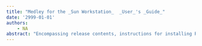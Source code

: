 ```yaml
---
title: "Medley for the _Sun Workstation_  _User_'s _Guide_"
date: '2999-01-01'
authors: 
    - NA
abstract: "Encompassing release contents, instructions for installing Release 2.0, and information on using it. This Guide has been completely reorganized, and information about using the new installation script has been added."
---
```


